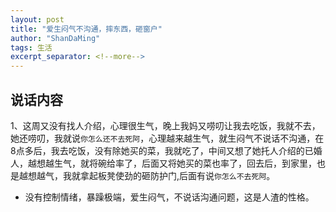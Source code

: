 ```yaml
---
layout: post
title: "爱生闷气不沟通，摔东西，砸窗户"
author: "ShanDaMing"
tags: 生活
excerpt_separator: <!--more-->
---
```


## 说话内容
1、这周又没有找人介绍，心理很生气，晚上我妈又唠叨让我去吃饭，<!--more-->我就不去，她还唠叨，我就说`你怎么还不去死阿`，心理越来越生气，就生闷气不说话不沟通，在8点多后，我去吃饭，没有除她买的菜，我就吃了，中间又想了她托人介绍的已婚人，越想越生气，就将碗给率了，后面又将她买的菜也率了，回去后，到家里，也是越想越气，我就拿起板凳使劲的砸防护门,后面有说`你怎么不去死阿`。
* 没有控制情绪，暴躁极端，爱生闷气，不说话沟通问题，这是人渣的性格。

